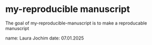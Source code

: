 # my-reproducible manuscript

<!-- badges: start -->
<!-- badges: end -->

The goal of my-reproducible-manuscript is to make a reproducable manuscript

name: Laura Jochim
date: 07.01.2025

